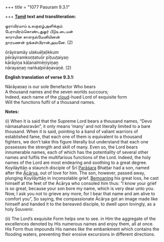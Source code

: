 +++
title = "1077 Pasuram 9.3.1"

+++
**[Tamil](/definition/tamil#history "show Tamil definitions") text and transliteration:**

ஓராயிரமாய் உலகுஏழ்அளிக்கும்  
பேராயிரம்கொண்டதுஓர் பீடுஉடையன்  
காராயின காளநல்மேனியினன்  
நாரயணன் நங்கள்பிரான்அவனே. (2)

ōrāyiramāy ulakuēḻaḷikkum  
pērāyiramkoṇṭatuōr pīṭuuṭaiyaṉ  
kārāyiṉa kāḷanalmēṉiyiṉaṉ  
nārayaṇaṉ naṅkaḷpirāṉavaṉē. (2)

**English translation of verse 9.3.1:**

Nārāyaṇaṉ is our sole Benefactor Who bears  
A thousand names and the seven worlds succours;  
Indeed, each name of the [cloud](/definition/cloud#history "show cloud definitions")-hued Lord of exquisite form  
Will the functions fulfil of a thousand names.

**Notes:**

\(i\) When it is said that the Supreme Lord bears a thousand names, “Devo nāmasahasravān”, it only means ‘many’ and not literally limited to a bare thousand. When it is said, pointing to a band of valiant warriors of established fame, that each one of them is equivalent to a thousand fighters, we don’t take this figure literally but understand that each one possesses the strength and skill of many. Even so, the Lord bears innumerable names, each of which has the potentiality of several other names and fulfils the multifarious functions of the Lord. Indeed, the holy names of the Lord are most endearing and soothing to a great degree. Koyilāyttāṉ a staunch disciple of Śrī [Parāśara](/definition/parashara#history "show Parāśara definitions") Bhaṭṭar had a son, named after the [Ācārya](/definition/acarya#vaishnavism "show Ācārya definitions"), out of love for him. The son, however, passed away, plunging Koyilāyttāṉ in inconsolable grief. [Bemoaning](/definition/bemoaning#history "show Bemoaning definitions") his great loss, he cast himself at the feet of the Ācārya who consoled him thus: “I know your grief is so great, because your son bore my name, which is very dear unto you. Now, I ask you not to grieve any more, for I bear that name and am alive to comfort you”, So saying, the compassionate Ācārya got an image made like himself and handed it to the bereaved disciple, to dwell upon lovingly, as a holy Souvenir.

\(ii\) The Lord’s exquisite Form helps one to see. in Him the aggregate of the excellences denoted by His numerous names and enjoy them, all at once. His Form thus impounds His names like the embankment which contains the flooding waters, preventing their erosive excursions in different directions.


